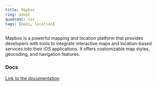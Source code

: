 ```yaml
---
title: Mapbox
ring: adopt
quadrant: ios
tags: [maps, location]
---
```


Mapbox is a powerful mapping and location platform that provides developers with tools to integrate interactive maps and location-based services into their iOS applications. It offers customizable map styles, geocoding, and navigation features.

### Docs

[Link to the documentation](https://docs.mapbox.com/ios/maps/overview/)
